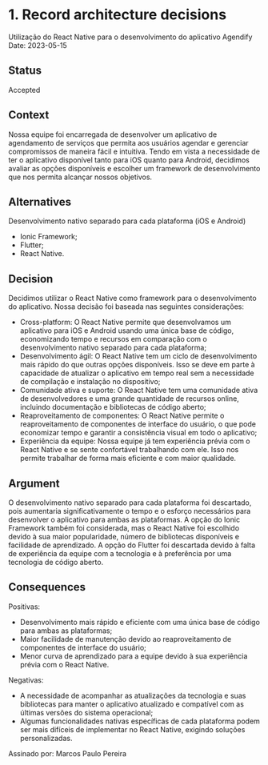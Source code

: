 # 1. Record architecture decisions

Utilização do React Native para o desenvolvimento do aplicativo Agendify
Date: 2023-05-15

## Status

Accepted

## Context

Nossa equipe foi encarregada de desenvolver um aplicativo de agendamento de serviços que permita aos usuários agendar e gerenciar compromissos de maneira fácil e intuitiva. Tendo em vista a necessidade de ter o aplicativo disponível tanto para iOS quanto para Android, decidimos avaliar as opções disponíveis e escolher um framework de desenvolvimento que nos permita alcançar nossos objetivos.

## Alternatives

Desenvolvimento nativo separado para cada plataforma (iOS e Android)
 - Ionic Framework;
 - Flutter;
 - React Native.

## Decision

Decidimos utilizar o React Native como framework para o desenvolvimento do aplicativo. Nossa decisão foi baseada nas seguintes considerações:
 - Cross-platform: O React Native permite que desenvolvamos um aplicativo para iOS e Android usando uma única base de código, economizando tempo e recursos em comparação com o desenvolvimento nativo separado para cada plataforma;
 - Desenvolvimento ágil: O React Native tem um ciclo de desenvolvimento mais rápido do que outras opções disponíveis. Isso se deve em parte à capacidade de atualizar o aplicativo em tempo real sem a necessidade de compilação e instalação no dispositivo;
 - Comunidade ativa e suporte: O React Native tem uma comunidade ativa de desenvolvedores e uma grande quantidade de recursos online, incluindo documentação e bibliotecas de código aberto;
 - Reaproveitamento de componentes: O React Native permite o reaproveitamento de componentes de interface do usuário, o que pode economizar tempo e garantir a consistência visual em todo o aplicativo;
 - Experiência da equipe: Nossa equipe já tem experiência prévia com o React Native e se sente confortável trabalhando com ele. Isso nos permite trabalhar de forma mais eficiente e com maior qualidade.

## Argument

O desenvolvimento nativo separado para cada plataforma foi descartado, pois aumentaria significativamente o tempo e o esforço necessários para desenvolver o aplicativo para ambas as plataformas. A opção do Ionic Framework também foi considerada, mas o React Native foi escolhido devido à sua maior popularidade, número de bibliotecas disponíveis e facilidade de aprendizado. A opção do Flutter foi descartada devido à falta de experiência da equipe com a tecnologia e à preferência por uma tecnologia de código aberto.

## Consequences

Positivas:
 - Desenvolvimento mais rápido e eficiente com uma única base de código para ambas as plataformas;
 - Maior facilidade de manutenção devido ao reaproveitamento de componentes de interface do usuário;
 - Menor curva de aprendizado para a equipe devido à sua experiência prévia com o React Native.

Negativas:
 - A necessidade de acompanhar as atualizações da tecnologia e suas bibliotecas para manter o aplicativo atualizado e compatível com as últimas versões do sistema operacional;
 - Algumas funcionalidades nativas específicas de cada plataforma podem ser mais difíceis de implementar no React Native, exigindo soluções personalizadas.


Assinado por: Marcos Paulo Pereira